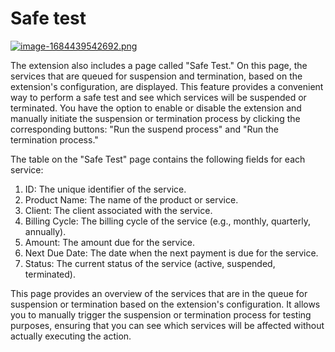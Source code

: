# Safe test

[![image-1684439542692.png](https://doc.puq.info/uploads/images/gallery/2023-05/scaled-1680-/image-1684439542692.png)](https://doc.puq.info/uploads/images/gallery/2023-05/image-1684439542692.png)

The extension also includes a page called "Safe Test." On this page, the services that are queued for suspension and termination, based on the extension's configuration, are displayed. This feature provides a convenient way to perform a safe test and see which services will be suspended or terminated. You have the option to enable or disable the extension and manually initiate the suspension or termination process by clicking the corresponding buttons: "Run the suspend process" and "Run the termination process."

The table on the "Safe Test" page contains the following fields for each service:

1. ID: The unique identifier of the service.
2. Product Name: The name of the product or service.
3. Client: The client associated with the service.
4. Billing Cycle: The billing cycle of the service (e.g., monthly, quarterly, annually).
5. Amount: The amount due for the service.
6. Next Due Date: The date when the next payment is due for the service.
7. Status: The current status of the service (active, suspended, terminated).

This page provides an overview of the services that are in the queue for suspension or termination based on the extension's configuration. It allows you to manually trigger the suspension or termination process for testing purposes, ensuring that you can see which services will be affected without actually executing the action.

